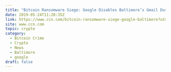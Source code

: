 ```yaml
---
title: "Bitcoin Ransomware Siege: Google Disables Baltimore’s Gmail During $100,000 Standoff"
date: 2019-05-24T11:28:35Z
link: https://www.ccn.com/bitcoin-ransomware-siege-google-baltimore?utm_medium=RSS&utm_source=hune
site: www.ccn.com
topic: crypto
category:
  - Bitcoin Crime
  - Crypto
  - News
  - Baltimore
  - google
draft: false
---
```

